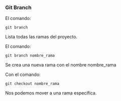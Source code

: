### Git Branch
El comando:
```
git branch
```
Lista todas las ramas del proyecto.

El comando:
```
git branch nombre_rama
```
Se crea una nueva rama con el nombre nombre_rama

Con el comando:
```
git checkout nombre_rama
```
Nos podemos mover a una rama específica.
